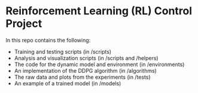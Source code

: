 # Reinforcement Learning (RL) Control Project

In this repo contains the following:
- Training and testing scripts (in /scripts)
- Analysis and visualization scripts (in /scripts and /helpers)
- The code for the dynamic model and environment (in /environments)
- An implementation of the DDPG algorithm (in /algorithms)
- The raw data and plots from the experiments (in /tests)
- An example of a trained model (in /models)
